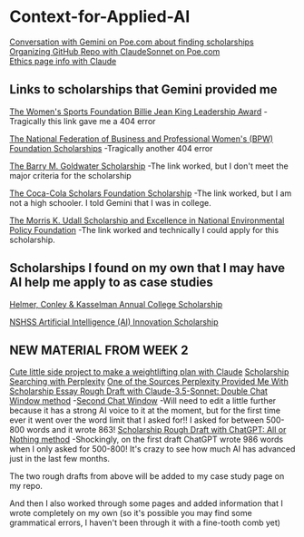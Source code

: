 # Context-for-Applied-AI

[Conversation with Gemini on Poe.com about finding scholarships](https://poe.com/s/gfcZ5fYWl6bSu4rMcgUQ)  
[Organizing GitHub Repo with ClaudeSonnet on Poe.com](https://poe.com/s/nXkmCiQ94qICxHHiOQhS)  
[Ethics page info with Claude](https://poe.com/s/yTkKSlK6nr4xvVRn2uqI)  

Links to scholarships that Gemini provided me
---
[The Women's Sports Foundation Billie Jean King Leadership Award](https://www.womenssportsfoundation.org/leadership-awards/)
-Tragically this link gave me a 404 error

[The National Federation of Business and Professional Women's (BPW) Foundation Scholarships](https://www.bpwfoundation.org/scholarships/)
-Tragically another 404 error

[The Barry M. Goldwater Scholarship](https://www.bpwfoundation.org/scholarships/)
-The link worked, but I don't meet the major criteria for the scholarship

[The Coca-Cola Scholars Foundation Scholarship](https://www.coca-colascholarsfoundation.org/)
-The link worked, but I am not a high schooler. I told Gemini that I was in college.

[The Morris K. Udall Scholarship and Excellence in National Environmental Policy Foundation](https://www.udall.gov/)
-The link worked and technically I could apply for this scholarship. 

Scholarships I found on my own that I may have AI help me apply to as case studies
---
[Helmer, Conley & Kasselman Annual College Scholarship](https://www.helmerlegal.com/college-scholarship/)

[NSHSS Artificial Intelligence (AI) Innovation Scholarship](https://www.nshss.org/scholarships/s/nshss-artificial-intelligence-ai-innovation-scholarship/)

## NEW MATERIAL FROM WEEK 2
[Cute little side project to make a weightlifting plan with Claude](https://poe.com/s/XRk4XkoFXFukbnJmmK6h)
[Scholarship Searching with Perplexity](https://www.perplexity.ai/search/scholarships-for-undergrad-stu-2D_4ABGgRWG1giUGVfP82A#1)
[One of the Sources Perplexity Provided Me With](https://thescholarshipsystem.com/blog-for-students-families/the-ultimate-list-of-political-science-scholarships/)
[Scholarship Essay Rough Draft with Claude-3.5-Sonnet: Double Chat Window method](https://poe.com/s/AJDocViUnnh70iQeILxD)
  -[Second Chat Window](https://poe.com/s/IbuQfjLMRZEBd6digDAk)
  -Will need to edit a little further because it has a strong AI voice to it at the moment, but for the first time ever it went over the word limit that I asked for!! I asked for between 500-800 words and it wrote 863!
[Scholarship Rough Draft with ChatGPT: All or Nothing method](https://chatgpt.com/share/9dd5e29c-2b92-4726-b47d-ee8674299e5b)
  -Shockingly, on the first draft ChatGPT wrote 986 words when I only asked for 500-800! It's crazy to see how much AI has advanced just in the last few months.

The two rough drafts from above will be added to my case study page on my repo. 

And then I also worked through some pages and added information that I wrote completely on my own (so it's possible you may find some grammatical errors, I haven't been through it with a fine-tooth comb yet)
